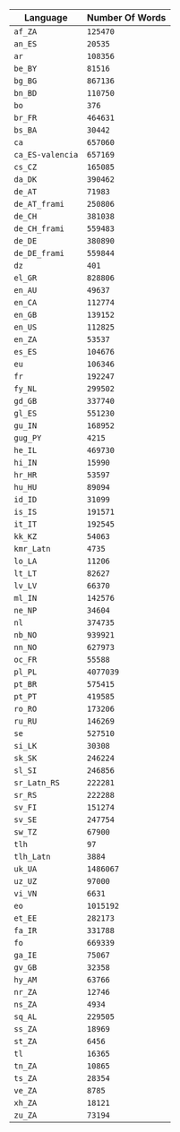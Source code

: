 
| Language | Number Of Words |
|----------|-----------------|
| `af_ZA` | `125470` |
| `an_ES` | `20535` |
| `ar` | `108356` |
| `be_BY` | `81516` |
| `bg_BG` | `867136` |
| `bn_BD` | `110750` |
| `bo` | `376` |
| `br_FR` | `464631` |
| `bs_BA` | `30442` |
| `ca` | `657060` |
| `ca_ES-valencia` | `657169` |
| `cs_CZ` | `165085` |
| `da_DK` | `390462` |
| `de_AT` | `71983` |
| `de_AT_frami` | `250806` |
| `de_CH` | `381038` |
| `de_CH_frami` | `559483` |
| `de_DE` | `380890` |
| `de_DE_frami` | `559844` |
| `dz` | `401` |
| `el_GR` | `828806` |
| `en_AU` | `49637` |
| `en_CA` | `112774` |
| `en_GB` | `139152` |
| `en_US` | `112825` |
| `en_ZA` | `53537` |
| `es_ES` | `104676` |
| `eu` | `106346` |
| `fr` | `192247` |
| `fy_NL` | `299502` |
| `gd_GB` | `337740` |
| `gl_ES` | `551230` |
| `gu_IN` | `168952` |
| `gug_PY` | `4215` |
| `he_IL` | `469730` |
| `hi_IN` | `15990` |
| `hr_HR` | `53597` |
| `hu_HU` | `89094` |
| `id_ID` | `31099` |
| `is_IS` | `191571` |
| `it_IT` | `192545` |
| `kk_KZ` | `54063` |
| `kmr_Latn` | `4735` |
| `lo_LA` | `11206` |
| `lt_LT` | `82627` |
| `lv_LV` | `66370` |
| `ml_IN` | `142576` |
| `ne_NP` | `34604` |
| `nl` | `374735` |
| `nb_NO` | `939921` |
| `nn_NO` | `627973` |
| `oc_FR` | `55588` |
| `pl_PL` | `4077039` |
| `pt_BR` | `575415` |
| `pt_PT` | `419585` |
| `ro_RO` | `173206` |
| `ru_RU` | `146269` |
| `se` | `527510` |
| `si_LK` | `30308` |
| `sk_SK` | `246224` |
| `sl_SI` | `246856` |
| `sr_Latn_RS` | `222281` |
| `sr_RS` | `222288` |
| `sv_FI` | `151274` |
| `sv_SE` | `247754` |
| `sw_TZ` | `67900` |
| `tlh` | `97` |
| `tlh_Latn` | `3884` |
| `uk_UA` | `1486067` |
| `uz_UZ` | `97000` |
| `vi_VN` | `6631` |
| `eo` | `1015192` |
| `et_EE` | `282173` |
| `fa_IR` | `331788` |
| `fo` | `669339` |
| `ga_IE` | `75067` |
| `gv_GB` | `32358` |
| `hy_AM` | `63766` |
| `nr_ZA` | `12746` |
| `ns_ZA` | `4934` |
| `sq_AL` | `229505` |
| `ss_ZA` | `18969` |
| `st_ZA` | `6456` |
| `tl` | `16365` |
| `tn_ZA` | `10865` |
| `ts_ZA` | `28354` |
| `ve_ZA` | `8785` |
| `xh_ZA` | `18121` |
| `zu_ZA` | `73194` |
